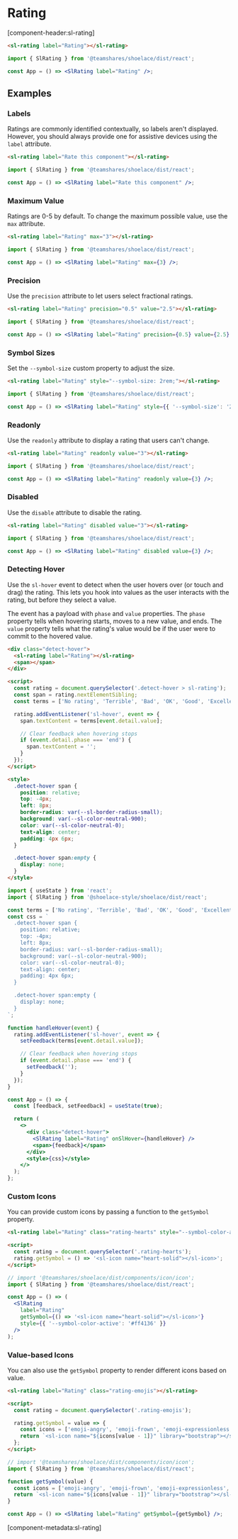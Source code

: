 # Rating

[component-header:sl-rating]

```html preview
<sl-rating label="Rating"></sl-rating>
```

```jsx react
import { SlRating } from '@teamshares/shoelace/dist/react';

const App = () => <SlRating label="Rating" />;
```

## Examples

### Labels

Ratings are commonly identified contextually, so labels aren't displayed. However, you should always provide one for assistive devices using the `label` attribute.

```html preview
<sl-rating label="Rate this component"></sl-rating>
```

```jsx react
import { SlRating } from '@teamshares/shoelace/dist/react';

const App = () => <SlRating label="Rate this component" />;
```

### Maximum Value

Ratings are 0-5 by default. To change the maximum possible value, use the `max` attribute.

```html preview
<sl-rating label="Rating" max="3"></sl-rating>
```

```jsx react
import { SlRating } from '@teamshares/shoelace/dist/react';

const App = () => <SlRating label="Rating" max={3} />;
```

### Precision

Use the `precision` attribute to let users select fractional ratings.

```html preview
<sl-rating label="Rating" precision="0.5" value="2.5"></sl-rating>
```

```jsx react
import { SlRating } from '@teamshares/shoelace/dist/react';

const App = () => <SlRating label="Rating" precision={0.5} value={2.5} />;
```

### Symbol Sizes

Set the `--symbol-size` custom property to adjust the size.

```html preview
<sl-rating label="Rating" style="--symbol-size: 2rem;"></sl-rating>
```

```jsx react
import { SlRating } from '@teamshares/shoelace/dist/react';

const App = () => <SlRating label="Rating" style={{ '--symbol-size': '2rem' }} />;
```

### Readonly

Use the `readonly` attribute to display a rating that users can't change.

```html preview
<sl-rating label="Rating" readonly value="3"></sl-rating>
```

```jsx react
import { SlRating } from '@teamshares/shoelace/dist/react';

const App = () => <SlRating label="Rating" readonly value={3} />;
```

### Disabled

Use the `disable` attribute to disable the rating.

```html preview
<sl-rating label="Rating" disabled value="3"></sl-rating>
```

```jsx react
import { SlRating } from '@teamshares/shoelace/dist/react';

const App = () => <SlRating label="Rating" disabled value={3} />;
```

### Detecting Hover

Use the `sl-hover` event to detect when the user hovers over (or touch and drag) the rating. This lets you hook into values as the user interacts with the rating, but before they select a value.

The event has a payload with `phase` and `value` properties. The `phase` property tells when hovering starts, moves to a new value, and ends. The `value` property tells what the rating's value would be if the user were to commit to the hovered value.

```html preview
<div class="detect-hover">
  <sl-rating label="Rating"></sl-rating>
  <span></span>
</div>

<script>
  const rating = document.querySelector('.detect-hover > sl-rating');
  const span = rating.nextElementSibling;
  const terms = ['No rating', 'Terrible', 'Bad', 'OK', 'Good', 'Excellent'];

  rating.addEventListener('sl-hover', event => {
    span.textContent = terms[event.detail.value];

    // Clear feedback when hovering stops
    if (event.detail.phase === 'end') {
      span.textContent = '';
    }
  });
</script>

<style>
  .detect-hover span {
    position: relative;
    top: -4px;
    left: 8px;
    border-radius: var(--sl-border-radius-small);
    background: var(--sl-color-neutral-900);
    color: var(--sl-color-neutral-0);
    text-align: center;
    padding: 4px 6px;
  }

  .detect-hover span:empty {
    display: none;
  }
</style>
```

```jsx react
import { useState } from 'react';
import { SlRating } from '@shoelace-style/shoelace/dist/react';

const terms = ['No rating', 'Terrible', 'Bad', 'OK', 'Good', 'Excellent'];
const css = `
  .detect-hover span {
    position: relative;
    top: -4px;
    left: 8px;
    border-radius: var(--sl-border-radius-small);
    background: var(--sl-color-neutral-900);
    color: var(--sl-color-neutral-0);
    text-align: center;
    padding: 4px 6px;
  }

  .detect-hover span:empty {
    display: none;
  }
`;

function handleHover(event) {
  rating.addEventListener('sl-hover', event => {
    setFeedback(terms[event.detail.value]);

    // Clear feedback when hovering stops
    if (event.detail.phase === 'end') {
      setFeedback('');
    }
  });
}

const App = () => {
  const [feedback, setFeedback] = useState(true);

  return (
    <>
      <div class="detect-hover">
        <SlRating label="Rating" onSlHover={handleHover} />
        <span>{feedback}</span>
      </div>
      <style>{css}</style>
    </>
  );
};
```

### Custom Icons

You can provide custom icons by passing a function to the `getSymbol` property.

```html preview
<sl-rating label="Rating" class="rating-hearts" style="--symbol-color-active: #ff4136;"></sl-rating>

<script>
  const rating = document.querySelector('.rating-hearts');
  rating.getSymbol = () => '<sl-icon name="heart-solid"></sl-icon>';
</script>
```

```jsx react
// import '@teamshares/shoelace/dist/components/icon/icon';
import { SlRating } from '@teamshares/shoelace/dist/react';

const App = () => (
  <SlRating
    label="Rating"
    getSymbol={() => '<sl-icon name="heart-solid"></sl-icon>'}
    style={{ '--symbol-color-active': '#ff4136' }}
  />
);
```

### Value-based Icons

You can also use the `getSymbol` property to render different icons based on value.

```html preview
<sl-rating label="Rating" class="rating-emojis"></sl-rating>

<script>
  const rating = document.querySelector('.rating-emojis');

  rating.getSymbol = value => {
    const icons = ['emoji-angry', 'emoji-frown', 'emoji-expressionless', 'emoji-smile', 'emoji-laughing'];
    return `<sl-icon name="${icons[value - 1]}" library="bootstrap"></sl-icon>`;
  };
</script>
```

```jsx react
// import '@teamshares/shoelace/dist/components/icon/icon';
import { SlRating } from '@teamshares/shoelace/dist/react';

function getSymbol(value) {
  const icons = ['emoji-angry', 'emoji-frown', 'emoji-expressionless', 'emoji-smile', 'emoji-laughing'];
  return `<sl-icon name="${icons[value - 1]}" library="bootstrap"></sl-icon>`;
}

const App = () => <SlRating label="Rating" getSymbol={getSymbol} />;
```

[component-metadata:sl-rating]
